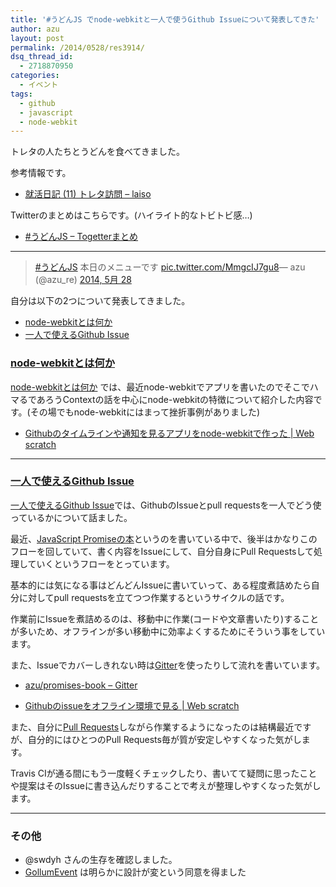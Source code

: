 ```yaml
---
title: '#うどんJS でnode-webkitと一人で使うGithub Issueについて発表してきた'
author: azu
layout: post
permalink: /2014/0528/res3914/
dsq_thread_id:
  - 2718870950
categories:
  - イベント
tags:
  - github
  - javascript
  - node-webkit
---
```

トレタの人たちとうどんを食べてきました。

参考情報です。

*   [就活日記 (11) トレタ訪問 &#8211; laiso][1]

Twitterのまとめはこちらです。(ハイライト的なトビトビ感…)

*   [#うどんJS &#8211; Togetterまとめ][2]

* * *

<blockquote class="twitter-tweet" lang="ja">
  <p>
    <a href="https://twitter.com/search?q=%23%E3%81%86%E3%81%A9%E3%82%93JS&src=hash">#うどんJS</a> 本日のメニューです <a href="http://t.co/MmgcIJ7gu8">pic.twitter.com/MmgcIJ7gu8</a>&mdash; azu (@azu_re) <a href="https://twitter.com/azu_re/statuses/471599388108668928">2014, 5月 28</a>
  </p>
</blockquote>



自分は以下の2つについて発表してきました。

*   [node-webkitとは何か][3]
*   [一人で使えるGithub Issue][4]

### [node-webkitとは何か][3]

[node-webkitとは何か][3] では、最近node-webkitでアプリを書いたのでそこでハマるであろうContextの話を中心にnode-webkitの特徴について紹介した内容です。(その場でもnode-webkitにはまって挫折事例がありました)

*   [Githubのタイムラインや通知を見るアプリをnode-webkitで作った | Web scratch][5]

* * *

### [一人で使えるGithub Issue][4]

[一人で使えるGithub Issue][4]では、GithubのIssueとpull requestsを一人でどう使っているかについて話ました。

最近、[JavaScript Promiseの本][6]というのを書いている中で、後半はかなりこのフローを回していて、書く内容をIssueにして、自分自身にPull Requestsして処理していくというフローをとっています。

基本的には気になる事はどんどんIssueに書いていって、ある程度煮詰めたら自分に対してpull requestsを立てつつ作業するというサイクルの話です。

作業前にIssueを煮詰めるのは、移動中に作業(コードや文章書いたり)することが多いため、オフラインが多い移動中に効率よくするためにそういう事をしています。

また、Issueでカバーしきれない時は[Gitter][7]を使ったりして流れを書いています。

*   [azu/promises-book &#8211; Gitter][8]

*   [Githubのissueをオフライン環境で見る | Web scratch][9]

また、自分に[Pull Requests][10]しながら作業するようになったのは結構最近ですが、自分的にはひとつのPull Requests毎が質が安定しやすくなった気がします。

Travis CIが通る間にもう一度軽くチェックしたり、書いてて疑問に思ったことや提案はそのIssueに書き込んだりすることで考えが整理しやすくなった気がします。

* * *

### その他

*   @swdyh さんの生存を確認しました。
*   [GollumEvent][11] は明らかに設計が変という同意を得ました

 [1]: http://laiso.hatenablog.com/entry/2014/04/07/%E5%B0%B1%E6%B4%BB%E6%97%A5%E8%A8%98_(10)_%E3%83%88%E3%83%AC%E3%82%BF%E8%A8%AA%E5%95%8F "就活日記 (11) トレタ訪問 - laiso"
 [2]: http://togetter.com/li/673082 "#うどんJS - Togetterまとめ"
 [3]: https://azu.github.io//slide/udonjs/node-webkit.html "node-webkitとは何か"
 [4]: https://azu.github.io//slide/udonjs/github-issue.html "一人で使えるGithub Issue"
 [5]: https://efcl.info/2014/0430/res3872/ "Githubのタイムラインや通知を見るアプリをnode-webkitで作った | Web scratch"
 [6]: https://azu.github.io//promises-book/ "JavaScript Promiseの本"
 [7]: https://gitter.im/ "Gitter"
 [8]: https://gitter.im/azu/promises-book "azu/promises-book - Gitter"
 [9]: https://efcl.info/2014/0521/res3908/ "Githubのissueをオフライン環境で見る | Web scratch"
 [10]: https://github.com/azu/Promises-book/pulls?direction=desc&page=1&sort=created&state=closed "Pull Requests · azu/promises-book"
 [11]: https://developer.github.com/v3/activity/events/types/#gollumevent "GollumEvent"
